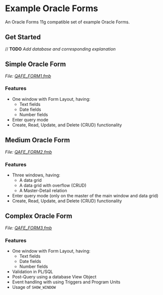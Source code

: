 # Example Oracle Forms

An Oracle Forms 11g compatible set of example Oracle Forms.

## Get Started

// **TODO** _Add database and corresponding explanation_

## Simple Oracle Form

_File: [QAFE_FORM1.fmb](QAFE_FORM1.fmb)_

### Features

- One window with Form Layout, having:
  - Text fields
  - Date fields
  - Number fields
- Enter query mode
- Create, Read, Update, and Delete (CRUD) functionality


## Medium Oracle Form

_File: [QAFE_FORM2.fmb](QAFE_FORM2.fmb)_

### Features

- Three windows, having:
  - A data grid
  - A data grid with overflow (CRUD)
  - A Master-Detail relation
- Enter query mode (only on the master of the main window and data grid)
- Create, Read, Update, and Delete (CRUD) functionality

## Complex Oracle Form

_File: [QAFE_FORM3.fmb](QAFE_FORM3.fmb)_

### Features

- One window with Form Layout, having:
  - Text fields
  - Date fields
  - Number fields
- Validation in PL/SQL
- Post-Query using a database View Object
- Event handling with using Triggers and Program Units
- Usage of `SHOW_WINDOW`
